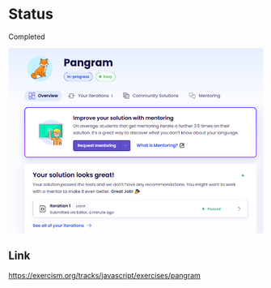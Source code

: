 # Status
Completed

![Image showing passing of Pangram Exercise](Pangram_Pass.png?raw=true "Pangram Pass")

## Link
https://exercism.org/tracks/javascript/exercises/pangram